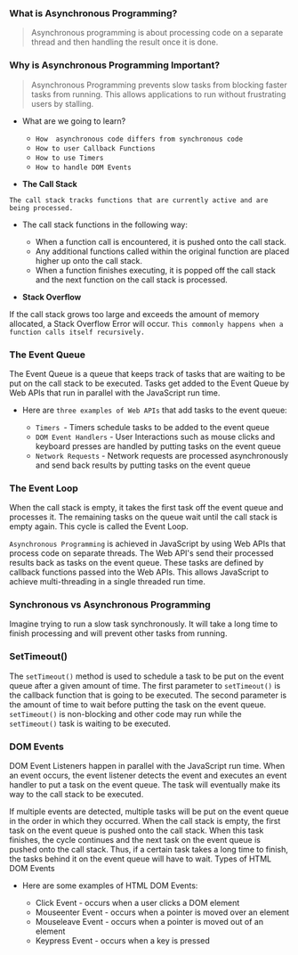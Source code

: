 
### What is Asynchronous Programming?

> Asynchronous programming is about processing code on a separate thread and then handling the result once it is done.

### Why is Asynchronous Programming Important?

> Asynchronous Programming prevents slow tasks from blocking faster tasks from running. This allows applications to run without frustrating users by stalling.

+ What are we going to learn?

    + `How  asynchronous code differs from synchronous code`
    + `How to user Callback Functions`
    + `How to use Timers`
    + `How to handle DOM Events`
    
+ **The Call Stack**

`The call stack tracks functions that are currently active and are being processed.`

+ The call stack functions in the following way:

   + When a function call is encountered, it is pushed onto the call stack.
   + Any additional functions called within the original function are placed higher up onto the call stack.
   + When a function finishes executing, it is popped off the call stack and the next function on the call stack is processed.

+ **Stack Overflow**

If the call stack grows too large and exceeds the amount of memory allocated, a Stack Overflow Error will occur. `This commonly happens when a function calls itself recursively.`

### The Event Queue

The Event Queue is a queue that keeps track of tasks that are waiting to be put on the call stack to be executed. Tasks get added to the Event Queue by Web APIs that run in parallel with the JavaScript run time.

+ Here are `three examples of Web APIs` that add tasks to the event queue:

   + `Timers `- Timers schedule tasks to be added to the event queue 
   + `DOM Event Handlers` - User Interactions such as mouse clicks and keyboard presses are handled by putting tasks on the event queue
   + `Network Requests` - Network requests are processed asynchronously and send back results by putting tasks on the event queue 

### The Event Loop

When the call stack is empty, it takes the first task off the event queue and processes it. The remaining tasks on the queue wait until the call stack is empty again. This cycle is called the Event Loop.

`Asynchronous Programming` is achieved in JavaScript by using Web APIs that process code on separate threads. The Web API's send their processed results back as tasks on the event queue. These tasks are defined by callback functions passed into the Web APIs. This allows JavaScript to achieve multi-threading in a single threaded run time.

### Synchronous vs Asynchronous Programming

Imagine trying to run a slow task synchronously. It will take a long time to finish processing and will prevent other tasks from running.

### SetTimeout()

The `setTimeout()` method is used to schedule a task to be put on the event queue after a given amount of time. The first parameter to `setTimeout()` is the callback function that is going to be executed. The second parameter is the amount of time to wait before putting the task on the event queue. `setTimeout()` is non-blocking and other code may run while the `setTimeout()` task is waiting to be executed.

### DOM Events

DOM Event Listeners happen in parallel with the JavaScript run time. When an event occurs, the event listener detects the event and executes an event handler to put a task on the event queue. The task will eventually make its way to the call stack to be executed.

If multiple events are detected, multiple tasks will be put on the event queue in the order in which they occurred. When the call stack is empty, the first task on the event queue is pushed onto the call stack. When this task finishes, the cycle continues and the next task on the event queue is pushed onto the call stack. Thus, if a certain task takes a long time to finish, the tasks behind it on the event queue will have to wait.
Types of HTML DOM Events

+ Here are some examples of HTML DOM Events:

   + Click Event - occurs when a user clicks a DOM element
   + Mouseenter Event - occurs when a pointer is moved over an element
   + Mouseleave Event - occurs when a pointer is moved out of an element
   + Keypress Event - occurs when a key is pressed
